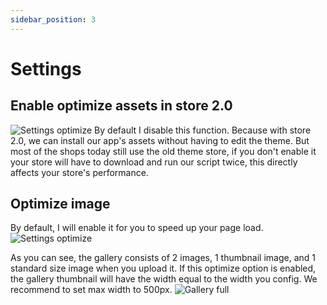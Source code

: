 ```yaml
---
sidebar_position: 3
---
```


# Settings

## Enable optimize assets in store 2.0
![Settings optimize](/img/settings/enable-optimize-assets.png)
By default I disable this function. Because with store 2.0, we can install our app's assets without having to edit the theme. But most of the shops today still use the old theme store, if you don't enable it your store will have to download and run our script twice, this directly affects your store's performance.

## Optimize image
By default, I will enable it for you to speed up your page load.
![Settings optimize](/img/settings/settings-optimize.png)

As you can see, the gallery consists of 2 images, 1 thumbnail image, and 1 standard size image when you upload it. If this optimize option is enabled, the gallery thumbnail will have the width equal to the width you config. We recommend to set max width to 500px.
![Gallery full](/img/settings/gallery-full.png)
